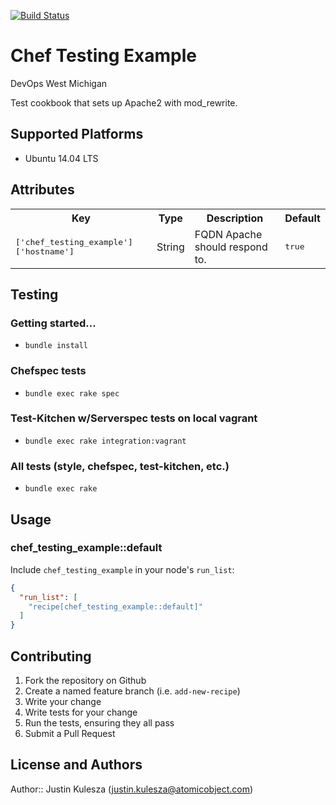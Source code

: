 [![Build Status](https://travis-ci.org/kuleszaj/chef_testing_example.svg)](https://travis-ci.org/kuleszaj/chef_testing_example)

# Chef Testing Example

DevOps West Michigan

Test cookbook that sets up Apache2 with mod_rewrite.

## Supported Platforms

  - Ubuntu 14.04 LTS

## Attributes

<table>
  <tr>
    <th>Key</th>
    <th>Type</th>
    <th>Description</th>
    <th>Default</th>
  </tr>
  <tr>
    <td><tt>['chef_testing_example']['hostname']</tt></td>
    <td>String</td>
    <td>FQDN Apache should respond to.</td>
    <td><tt>true</tt></td>
  </tr>
</table>

## Testing

### Getting started...

 - `bundle install`

### Chefspec tests

 - `bundle exec rake spec`

### Test-Kitchen w/Serverspec tests on local vagrant

 - `bundle exec rake integration:vagrant`

### All tests (style, chefspec, test-kitchen, etc.)

 - `bundle exec rake`

## Usage

### chef_testing_example::default

Include `chef_testing_example` in your node's `run_list`:

```json
{
  "run_list": [
    "recipe[chef_testing_example::default]"
  ]
}
```

## Contributing

1. Fork the repository on Github
2. Create a named feature branch (i.e. `add-new-recipe`)
3. Write your change
4. Write tests for your change
5. Run the tests, ensuring they all pass
6. Submit a Pull Request

## License and Authors

Author:: Justin Kulesza (justin.kulesza@atomicobject.com)
